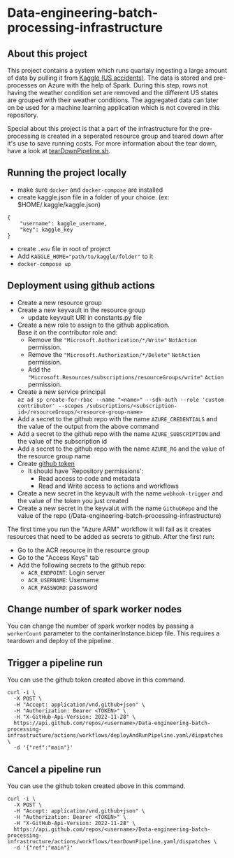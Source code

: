 # Data-engineering-batch-processing-infrastructure
## About this project
This project contains a system which runs quartaly ingesting a large amount of data by pulling it from [Kaggle (US accidents)](https://www.kaggle.com/datasets/sobhanmoosavi/us-accidents). The data is stored and pre-processes on Azure with the help of Spark. During this step, rows not having the weather condition set are removed and the different US states are grouped with their weather conditions. The aggregated data can later on be used for a machine learning application which is not covered in this repository.

Special about this project is that a part of the infrastructure for the pre-processing is created in a seperated resource group and teared down after it's use to save running costs. For more information about the tear down, have a look at [tearDownPipeline.sh](https://github.com/carolineRe13/Data-engineering-batch-processing-infrastructure/blob/main/devops/tearDownPipeline.sh).

## Running the project locally
- make sure `docker` and `docker-compose` are installed
- create kaggle.json file in a folder of your choice. (ex: $HOME/.kaggle/kaggle.json)
```
{
    "username": kaggle_username,
    "key": kaggle_key
}
```
- create `.env` file in root of project
- Add `KAGGLE_HOME="path/to/kaggle/folder"` to it
- `docker-compose up`

## Deployment using github actions
- Create a new resource group
- Create a new keyvault in the resource group
  - update keyvault URI in constants.py file
- Create a new role to assign to the github application.  
  Base it on the contributor role and:
  - Remove the `"Microsoft.Authorization/*/Write"` `NotAction` permission.
  - Remove the `"Microsoft.Authorization/*/Delete"` `NotAction` permission.
  - Add the `"Microsoft.Resources/subscriptions/resourceGroups/write"` `Action` permission.
- Create a new service principal  
  `az ad sp create-for-rbac --name "<name>" --sdk-auth --role 'custom contributor' --scopes /subscriptions/<subscription-id>/resourceGroups/<resource-group-name>`  
- Add a secret to the github repo with the name `AZURE_CREDENTIALS` and the value of the output from the above command 
- Add a secret to the github repo with the name `AZURE_SUBSCRIPTION` and the value of the subscription id
- Add a secret to the github repo with the name `AZURE_RG` and the value of the resource group name
- Create [github token](https://docs.github.com/en/authentication/keeping-your-account-and-data-secure/creating-a-personal-access-token)
  - It should have 'Repository permissions':
    - Read access to code and metadata
    - Read and Write access to actions and workflows
- Create a new secret in the keyvault with the name `webhook-trigger` and the value of the token you just created
- Create a new secret in the keyvalut with the name `GithubRepo` and the value of the repo (<username>/Data-engineering-batch-processing-infrastructure)

The first time you run the "Azure ARM" workflow it will fail as it creates resources that need to be added as secrets to github.
After the first run:
- Go to the ACR resource in the resource group
- Go to the "Access Keys" tab
- Add the following secrets to the github repo:
  - `ACR_ENDPOINT`: Login server
  - `ACR_USERNAME`: Username
  - `ACR_PASSWORD`: password

## Change number of spark worker nodes
You can change the number of spark worker nodes by passing a `workerCount` parameter to the containerInstance.bicep file. This requires a teardown and deploy of the pipeline.

## Trigger a pipeline run
You can use the github token created above in this command.
```
curl -i \
  -X POST \  
  -H "Accept: application/vnd.github+json" \
  -H "Authorization: Bearer <TOKEN>" \
  -H "X-GitHub-Api-Version: 2022-11-28" \
  https://api.github.com/repos/<username>/Data-engineering-batch-processing-infrastructure/actions/workflows/deployAndRunPipeline.yaml/dispatches \
  -d '{"ref":"main"}'
```

## Cancel a pipeline run
You can use the github token created above in this command.
```
curl -i \
  -X POST \
  -H "Accept: application/vnd.github+json" \
  -H "Authorization: Bearer <TOKEN>" \
  -H "X-GitHub-Api-Version: 2022-11-28" \
  https://api.github.com/repos/<username>/Data-engineering-batch-processing-infrastructure/actions/workflows/tearDownPipeline.yaml/dispatches \
  -d '{"ref":"main"}'
```
